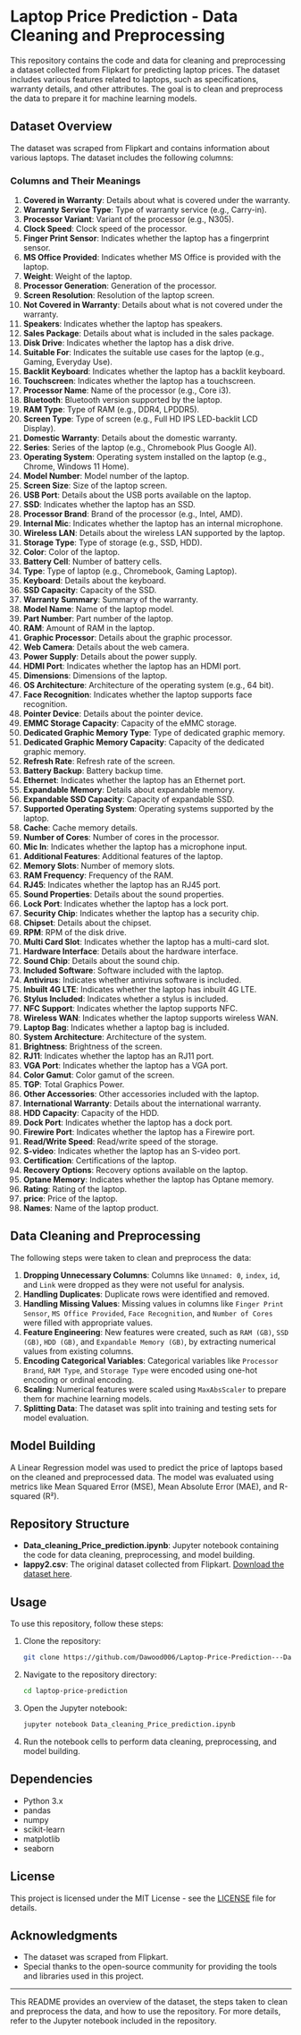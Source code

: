 # Laptop Price Prediction - Data Cleaning and Preprocessing

This repository contains the code and data for cleaning and preprocessing a dataset collected from Flipkart for predicting laptop prices. The dataset includes various features related to laptops, such as specifications, warranty details, and other attributes. The goal is to clean and preprocess the data to prepare it for machine learning models.

## Dataset Overview

The dataset was scraped from Flipkart and contains information about various laptops. The dataset includes the following columns:

### Columns and Their Meanings

1. **Covered in Warranty**: Details about what is covered under the warranty.
2. **Warranty Service Type**: Type of warranty service (e.g., Carry-in).
3. **Processor Variant**: Variant of the processor (e.g., N305).
4. **Clock Speed**: Clock speed of the processor.
5. **Finger Print Sensor**: Indicates whether the laptop has a fingerprint sensor.
6. **MS Office Provided**: Indicates whether MS Office is provided with the laptop.
7. **Weight**: Weight of the laptop.
8. **Processor Generation**: Generation of the processor.
9. **Screen Resolution**: Resolution of the laptop screen.
10. **Not Covered in Warranty**: Details about what is not covered under the warranty.
11. **Speakers**: Indicates whether the laptop has speakers.
12. **Sales Package**: Details about what is included in the sales package.
13. **Disk Drive**: Indicates whether the laptop has a disk drive.
14. **Suitable For**: Indicates the suitable use cases for the laptop (e.g., Gaming, Everyday Use).
15. **Backlit Keyboard**: Indicates whether the laptop has a backlit keyboard.
16. **Touchscreen**: Indicates whether the laptop has a touchscreen.
17. **Processor Name**: Name of the processor (e.g., Core i3).
18. **Bluetooth**: Bluetooth version supported by the laptop.
19. **RAM Type**: Type of RAM (e.g., DDR4, LPDDR5).
20. **Screen Type**: Type of screen (e.g., Full HD IPS LED-backlit LCD Display).
21. **Domestic Warranty**: Details about the domestic warranty.
22. **Series**: Series of the laptop (e.g., Chromebook Plus Google AI).
23. **Operating System**: Operating system installed on the laptop (e.g., Chrome, Windows 11 Home).
24. **Model Number**: Model number of the laptop.
25. **Screen Size**: Size of the laptop screen.
26. **USB Port**: Details about the USB ports available on the laptop.
27. **SSD**: Indicates whether the laptop has an SSD.
28. **Processor Brand**: Brand of the processor (e.g., Intel, AMD).
29. **Internal Mic**: Indicates whether the laptop has an internal microphone.
30. **Wireless LAN**: Details about the wireless LAN supported by the laptop.
31. **Storage Type**: Type of storage (e.g., SSD, HDD).
32. **Color**: Color of the laptop.
33. **Battery Cell**: Number of battery cells.
34. **Type**: Type of laptop (e.g., Chromebook, Gaming Laptop).
35. **Keyboard**: Details about the keyboard.
36. **SSD Capacity**: Capacity of the SSD.
37. **Warranty Summary**: Summary of the warranty.
38. **Model Name**: Name of the laptop model.
39. **Part Number**: Part number of the laptop.
40. **RAM**: Amount of RAM in the laptop.
41. **Graphic Processor**: Details about the graphic processor.
42. **Web Camera**: Details about the web camera.
43. **Power Supply**: Details about the power supply.
44. **HDMI Port**: Indicates whether the laptop has an HDMI port.
45. **Dimensions**: Dimensions of the laptop.
46. **OS Architecture**: Architecture of the operating system (e.g., 64 bit).
47. **Face Recognition**: Indicates whether the laptop supports face recognition.
48. **Pointer Device**: Details about the pointer device.
49. **EMMC Storage Capacity**: Capacity of the eMMC storage.
50. **Dedicated Graphic Memory Type**: Type of dedicated graphic memory.
51. **Dedicated Graphic Memory Capacity**: Capacity of the dedicated graphic memory.
52. **Refresh Rate**: Refresh rate of the screen.
53. **Battery Backup**: Battery backup time.
54. **Ethernet**: Indicates whether the laptop has an Ethernet port.
55. **Expandable Memory**: Details about expandable memory.
56. **Expandable SSD Capacity**: Capacity of expandable SSD.
57. **Supported Operating System**: Operating systems supported by the laptop.
58. **Cache**: Cache memory details.
59. **Number of Cores**: Number of cores in the processor.
60. **Mic In**: Indicates whether the laptop has a microphone input.
61. **Additional Features**: Additional features of the laptop.
62. **Memory Slots**: Number of memory slots.
63. **RAM Frequency**: Frequency of the RAM.
64. **RJ45**: Indicates whether the laptop has an RJ45 port.
65. **Sound Properties**: Details about the sound properties.
66. **Lock Port**: Indicates whether the laptop has a lock port.
67. **Security Chip**: Indicates whether the laptop has a security chip.
68. **Chipset**: Details about the chipset.
69. **RPM**: RPM of the disk drive.
70. **Multi Card Slot**: Indicates whether the laptop has a multi-card slot.
71. **Hardware Interface**: Details about the hardware interface.
72. **Sound Chip**: Details about the sound chip.
73. **Included Software**: Software included with the laptop.
74. **Antivirus**: Indicates whether antivirus software is included.
75. **Inbuilt 4G LTE**: Indicates whether the laptop has inbuilt 4G LTE.
76. **Stylus Included**: Indicates whether a stylus is included.
77. **NFC Support**: Indicates whether the laptop supports NFC.
78. **Wireless WAN**: Indicates whether the laptop supports wireless WAN.
79. **Laptop Bag**: Indicates whether a laptop bag is included.
80. **System Architecture**: Architecture of the system.
81. **Brightness**: Brightness of the screen.
82. **RJ11**: Indicates whether the laptop has an RJ11 port.
83. **VGA Port**: Indicates whether the laptop has a VGA port.
84. **Color Gamut**: Color gamut of the screen.
85. **TGP**: Total Graphics Power.
86. **Other Accessories**: Other accessories included with the laptop.
87. **International Warranty**: Details about the international warranty.
88. **HDD Capacity**: Capacity of the HDD.
89. **Dock Port**: Indicates whether the laptop has a dock port.
90. **Firewire Port**: Indicates whether the laptop has a Firewire port.
91. **Read/Write Speed**: Read/write speed of the storage.
92. **S-video**: Indicates whether the laptop has an S-video port.
93. **Certification**: Certifications of the laptop.
94. **Recovery Options**: Recovery options available on the laptop.
95. **Optane Memory**: Indicates whether the laptop has Optane memory.
96. **Rating**: Rating of the laptop.
97. **price**: Price of the laptop.
98. **Names**: Name of the laptop product.

## Data Cleaning and Preprocessing

The following steps were taken to clean and preprocess the data:

1. **Dropping Unnecessary Columns**: Columns like `Unnamed: 0`, `index`, `id`, and `Link` were dropped as they were not useful for analysis.
2. **Handling Duplicates**: Duplicate rows were identified and removed.
3. **Handling Missing Values**: Missing values in columns like `Finger Print Sensor`, `MS Office Provided`, `Face Recognition`, and `Number of Cores` were filled with appropriate values.
4. **Feature Engineering**: New features were created, such as `RAM (GB)`, `SSD (GB)`, `HDD (GB)`, and `Expandable Memory (GB)`, by extracting numerical values from existing columns.
5. **Encoding Categorical Variables**: Categorical variables like `Processor Brand`, `RAM Type`, and `Storage Type` were encoded using one-hot encoding or ordinal encoding.
6. **Scaling**: Numerical features were scaled using `MaxAbsScaler` to prepare them for machine learning models.
7. **Splitting Data**: The dataset was split into training and testing sets for model evaluation.

## Model Building

A Linear Regression model was used to predict the price of laptops based on the cleaned and preprocessed data. The model was evaluated using metrics like Mean Squared Error (MSE), Mean Absolute Error (MAE), and R-squared (R²).

## Repository Structure

- **Data_cleaning_Price_prediction.ipynb**: Jupyter notebook containing the code for data cleaning, preprocessing, and model building.
- **lappy2.csv**: The original dataset collected from Flipkart. [Download the dataset here](https://example.com/lappy2.csv).

## Usage

To use this repository, follow these steps:

1. Clone the repository:
   ```bash
   git clone https://github.com/Dawood006/Laptop-Price-Prediction---Data-Cleaning-and-Preprocessing.git
   ```
2. Navigate to the repository directory:
   ```bash
   cd laptop-price-prediction
   ```
3. Open the Jupyter notebook:
   ```bash
   jupyter notebook Data_cleaning_Price_prediction.ipynb
   ```
4. Run the notebook cells to perform data cleaning, preprocessing, and model building.

## Dependencies

- Python 3.x
- pandas
- numpy
- scikit-learn
- matplotlib
- seaborn

## License

This project is licensed under the MIT License - see the [LICENSE](LICENSE) file for details.

## Acknowledgments

- The dataset was scraped from Flipkart.
- Special thanks to the open-source community for providing the tools and libraries used in this project.

---

This README provides an overview of the dataset, the steps taken to clean and preprocess the data, and how to use the repository. For more details, refer to the Jupyter notebook included in the repository.
